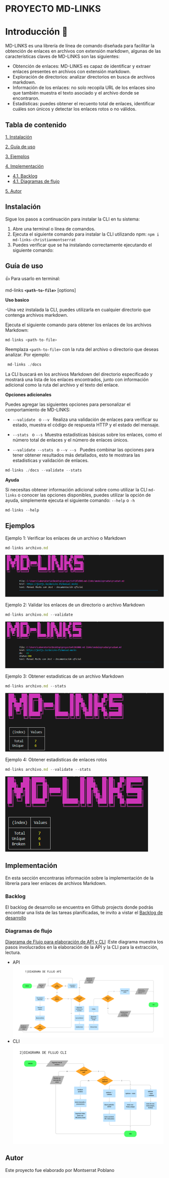 # **PROYECTO MD-LINKS**

# Introducción :star2:

MD-LINKS es una librería de línea de comando diseñada para facilitar la obtención de enlaces en archivos con extensión markdown, algunas de las características claves de MD-LINKS son las siguientes:

-  Obtención de enlaces: MD-LINKS es capaz de identificar y extraer enlaces presentes en archivos con extensión markdown.
-  Exploración de directorios: analizar directorios en busca de archivos markdown.
-  Información de los enlaces: no solo recopila URL de los enlaces sino que también muestra el texto asociado y el archivo donde se encontraron.
-  Estadísticas: puedes obtener el recuento total de enlaces, identificar cuáles son únicos y detectar los enlaces rotos o no válidos.


## Tabla de contenido

 [1. Instalación](#instalación)

 [2. Guía de uso](#guía-de-uso)

 [3. Ejemplos](#ejemplos)

 [4. Implementación](#implementación)
  
- [4.1. Backlog](#backlog)
- [4.1. Diagramas de flujo](#diagrama-de-flujo)

 [5. Autor](#autor)





## Instalación

Sigue los pasos a continuación para instalar la CLI en tu sistema:
1. Abre una terminal o línea de comandos.
2. Ejecuta el siguiente comando para instalar la CLI utilizando npm: ``npm i md-links-christianmontserrat``
3. Puedes verificar que se ha instalando correctamente ejecutando el siguiente comando: 


## Guía de uso  
:+1: Para usarlo en terminal:

 md-links **`<path-to-file>`** [options]
 

 **Uso basico**

 -Una vez instalada la CLI, puedes utilizarla en cualquier directorio que contenga archivos markdown.

 Ejecuta el siguiente comando para obtener los enlaces de los archivos Markdown:

 ````javascript
 md-links <path-to-file> 
 ````

Reemplaza `<path-to-file>` con la ruta del archivo o directorio que deseas analizar. Por ejemplo:

````javascript
 md-links ./docs
 ````
La CLI buscará en los archivos Markdown del directorio especificado y mostrará una lista de los enlaces encontrados, junto con información adicional como la ruta del archivo y el texto del enlace.


 **Opciones adicionales**

 Puedes agregar las siguientes opciones para personalizar el comportamiento de MD-LINKS:

 - `--validate ` o `--v ` Realiza una validación de enlaces para verificar su estado, muestra el código de respuesta HTTP y el estado del mensaje.

 - `--stats ` o `--s `Muestra estadistícas básicas sobre los enlaces, como el número total de enlaces y el número de enlaces únicos.

- `--validate --stats ` o `--v --s ` Puedes combinar las opciones para tener obtener resultados más detallados, esto te mostrara las estadisticas y validación de enlaces.

```` javascript
md-links ./docs --validate --stats 
````

**Ayuda**

Si necesitas obtener información adicional sobre como utilizar la CLI ``md-links`` o conocer las opciones disponibles, puedes utilizar la opción de ayuda, simplemente ejecuta el siguiente comando: ``--help`` o ``-h``

````javascript
md-links --help   
````

## Ejemplos

Ejemplo 1: Verificar los enlaces de un archivo o Markdown

````javascript
md-links archivo.md
````
![links_without_validation](./src/images/without_option.png)

Ejemplo 2: Validar los enlaces de un directorio o archivo Markdown

````javascript
md-links archivo.md --validate
````

![links_with_validacion](./src/images/opcion_validate.png)

Ejemplo 3: Obtener estadísticas de un archivo Markdown

````javascript
md-links archivo.md --stats
````
![links_with_statsBasics](./src/images/option_stats.png)

Ejemplo 4: Obtener estadisticas de enlaces rotos

````javascript
md-links archivo.md --validate --stats
````
![links_broken](./src/images/option_validate_stats.png)

## Implementación

En esta sección encontraras información sobre la implementación de la librería para leer enlaces de archivos Markdown.

### Backlog

El backlog de desarrollo se encuentra en Github projects donde podrás encontrar una lista de las tareas planificadas, te invito a vistar el [Backlog de desarrollo](https://github.com/users/MontserratPoblano/projects/1)

### Diagramas de flujo


[Diagrama de Flujo para elaboración de API y CLI](https://www.figma.com/file/aUfmXZK5Sq8fTIQApSzN6q/MD-LINKS?type=whiteboard&node-id=0%3A1&t=tDOxSZSGihMsz2jr-1) :Este diagrama muestra los pasos involucrados en la elaboración de la API y la CLI para la extracción, lectura.

- API
![Diagrama de flujo API](./src/images/API.png)
- CLI
![Diagrama de flujo API](./src/images/CLI.png)

## Autor

Este proyecto fue elaborado por Montserrat Poblano
